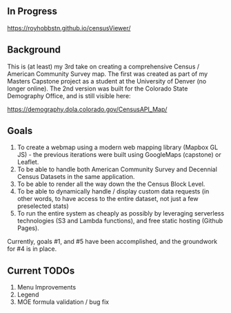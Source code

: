 ## In Progress

https://royhobbstn.github.io/censusViewer/


## Background

This is (at least) my 3rd take on creating a comprehensive Census / American Community Survey map.  The first was created as part of my Masters Capstone project as a student at the University of Denver (no longer online).  The 2nd version was built for the Colorado State Demography Office, and is still visible here:

https://demography.dola.colorado.gov/CensusAPI_Map/


## Goals

1.  To create a webmap using a modern web mapping library (Mapbox GL JS) - the previous iterations were built using GoogleMaps (capstone) or Leaflet.
2.  To be able to handle both American Community Survey and Decennial Census Datasets in the same application.
3.  To be able to render all the way down the the Census Block Level.
4.  To be able to dynamically handle / display custom data requests (in other words, to have access to the entire dataset, not just a few preselected stats)
5.  To run the entire system as cheaply as possibly by leveraging serverless technologies (S3 and Lambda functions), and free static hosting (Github Pages).

Currently, goals #1, and #5 have been accomplished, and the groundwork for #4 is in place.


## Current TODOs

1. Menu Improvements
2. Legend
3. MOE formula validation / bug fix